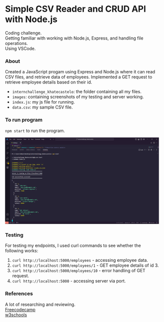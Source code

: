 # Simple CSV Reader and CRUD API with Node.js
Coding challenge. <br/>
Getting familiar with working with Node.js, Express, and handling file operations. <br/>
Using VSCode. 

### About
Created a JavaScript progam using Express and Node.js where it can read CSV files, and retrieve data of employees. Implemented a GET request to retrieve employee details based on their id. 

- `internchallenge_khatecastelo`: the folder containing all my files.
-  `images`: containing screenshots of my testing and server working.
- `index.js`: my js file for running.
- `data.csv`: my sample CSV file.

### To run program 
`npm start` to run the program.

<p float="left">
  <p align="center">
  <img src="images/starting-server.png" width="600"> 
  </p>
</p>

### Testing
For testing my endpoints, I used curl commands to see whether the following works: 

1.  `curl http://localhost:5000/employees` - accessing employee data.
2.  `curl http://localhost:5000/employees/1` - GET employee details of id 3.
3.  `curl http://localhost:5000/employees/10` - error handling of GET request.
4.   `curl http://localhost:5000` - accessing server via port.

### References
A lot of researching and reviewing.<br/>
[Freecodecamp](https://www.freecodecamp.org/news/create-crud-api-project/) <br/>
[w3schools](https://www.w3schools.com/nodejs/)
